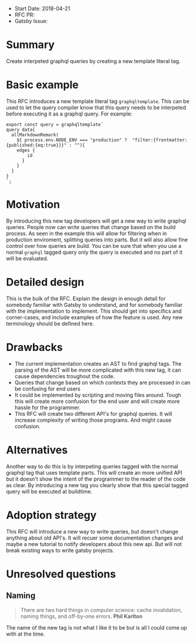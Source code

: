 - Start Date: 2018-04-21
- RFC PR: 
- Gatsby Issue: 

# Summary

Create interpeted graphql queries by creating a new template literal tag.

# Basic example

This RFC introduces a new template literal tag `graphqltemplate`.
This can be used to let the query compiler know that this query needs to be interpeted before executing it as a graphql query.
For example:
```es6
export const query = graphqltemplate`
query data{
  allMarkdownRemark(
    ${ process.env.NODE_ENV === "production" ?  "filter:{frontmatter:{published:{eq:true}}}" : ""){
    edges {
        id
      }
    }
  }
}
`;
```

# Motivation

By introducing this new tag developers will get a new way to write graphql queries.
People now can write queries that change based on the build process.
As seen in the example this will allow for filtering when in production enviroment, splitting queries into parts.
But it will also allow fine control over how queries are build.
You can be sure that when you use a normal `graphql` tagged query only the query is executed and no part of it will be evaluated.

# Detailed design

This is the bulk of the RFC. Explain the design in enough detail for somebody
familiar with Gatsby to understand, and for somebody familiar with the
implementation to implement. This should get into specifics and corner-cases,
and include examples of how the feature is used. Any new terminology should be
defined here.

# Drawbacks

- The current implementation creates an AST to find graphql tags. The parsing of the AST will be more complicated with this new tag, it can cause dependencies troughout the code.
- Queries that change based on which contexts they are processed in can be confusing for end users
- It could be implemented by scripting and moving files around. Tough this will create more confusion for the end user and will create more hassle for the programmer.
- This RFC will create two different API's for graphql queries. It will increase complexity of writing those programs. And might cause confusion.


# Alternatives

Another way to do this is by interpeting queries tagged with the normal graphql tag that uses template parts. This will create an more unified API but it doesn't show the intent of the programmer to the reader of the code as clear. By introducing a new tag you clearly show that this special tagged query will be executed at buildtime.

# Adoption strategy

This RFC will introduce a new way to write queries, but doesn't change anything about old API's. It will recuer some documentation changes and maybe a new tutorial to notify developers about this new api. But will not break existing ways to write gatsby projects.

# Unresolved questions

## Naming

> There are two hard things in computer science: cache invalidation, naming things, and off-by-one errors. **Phil Karlton**

The name of the new tag is not what I like it to be but is all I could come up with at the time.
